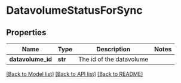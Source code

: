# DatavolumeStatusForSync

## Properties
Name | Type | Description | Notes
------------ | ------------- | ------------- | -------------
**datavolume_id** | **str** | The id of the datavolume | 

[[Back to Model list]](../README.md#documentation-for-models) [[Back to API list]](../README.md#documentation-for-api-endpoints) [[Back to README]](../README.md)

